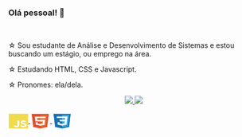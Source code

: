 ### Olá pessoal! 👋

<br>
<p>☆ Sou estudante de Análise e Desenvolvimento de Sistemas e estou buscando um estágio, ou emprego na área.</p>
<p>☆ Estudando HTML, CSS e Javascript.</p>
<p>☆ Pronomes: ela/dela.</p>

<div align="center">
  <a href="https://github.com/juacg">
  <img height="150em" src="https://github-readme-stats.vercel.app/api?username=juacg&show_icons=true&theme=synthwave&include_all_commits=true&count_private=true"/>
  <img height="150em" src="https://github-readme-stats.vercel.app/api/top-langs/?username=juacg&layout=compact&langs_count=7&theme=synthwave"/>
</div>

<div style="display: inline_block"><br>
  <img align="center" alt="Julia-Js" height="30" width="40" src="https://raw.githubusercontent.com/devicons/devicon/master/icons/javascript/javascript-plain.svg">
  <img align="center" alt="Julia-HTML" height="30" width="40" src="https://raw.githubusercontent.com/devicons/devicon/master/icons/html5/html5-original.svg">
  <img align="center" alt="Julia-CSS" height="30" width="40" src="https://raw.githubusercontent.com/devicons/devicon/master/icons/css3/css3-original.svg">
</div>
